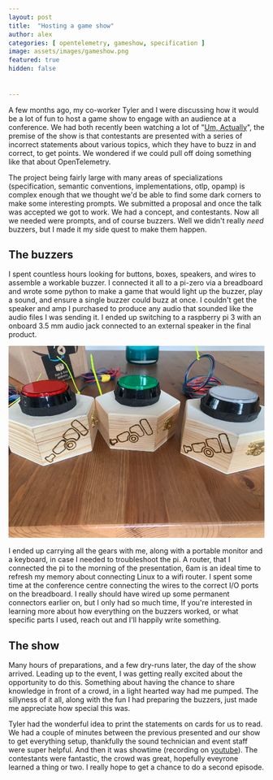 ```yaml
---
layout: post
title:  "Hosting a game show"
author: alex
categories: [ opentelemetry, gameshow, specification ]
image: assets/images/gameshow.png
featured: true
hidden: false


---
```


A few months ago, my co-worker Tyler and I were discussing how it would be a lot of fun to host a game show to engage with an audience at a conference. We had both recently been watching a lot of "[Um, Actually](https://www.youtube.com/c/umactually/videos)", the premise of the show is that contestants are presented with a series of incorrect statements about various topics, which they have to buzz in and correct, to get points. We wondered if we could pull off doing something like that about OpenTelemetry.

The project being fairly large with many areas of specializations (specification, semantic conventions, implementations, otlp, opamp) is complex enough that we thought we'd be able to find some dark corners to make some interesting prompts. We submitted a proposal and once the talk was accepted we got to work. We had a concept, and contestants. Now all we needed were prompts, and of course buzzers. Well we didn't really *need* buzzers, but I made it my side quest to make them happen.

## The buzzers

I spent countless hours looking for buttons, boxes, speakers, and wires to assemble a workable buzzer. I connected it all to a pi-zero via a breadboard and wrote some python to make a game that would light up the buzzer, play a sound, and ensure a single buzzer could buzz at once. I couldn't get the speaker and amp I purchased to produce any audio that sounded like the audio files I was sending it. I ended up switching to a raspberry pi 3 with an onboard 3.5 mm audio jack connected to an external speaker in the final product.

![bafkreif7tpjibuxogiamdtlmqtbi7oi6ftfrm6x4cfkbccknh72oqhgygi](/assets/images/buzzer.jpg)

I ended up carrying all the gears with me, along with a portable monitor and a keyboard, in case I needed to troubleshoot the pi. A router, that I connected the pi to the morning of the presentation, 6am is an ideal time to refresh my memory about connecting Linux to a wifi router. I spent some time at the conference centre connecting the wires to the correct I/O ports on the breadboard. I really should have wired up some permanent connectors earlier on, but I only had so much time, If you're interested in learning more about how everything on the buzzers worked, or what specific parts I used, reach out and I'll happily write something.

## The show

Many hours of preparations, and a few dry-runs later, the day of the show arrived. Leading up to the event, I was getting really excited about the opportunity to do this. Something about having the chance to share knowledge in front of a crowd, in a light hearted way had me pumped. The sillyness of it all, along with the fun I had preparing the buzzers, just made me appreciate how special this was.

Tyler had the wonderful idea to print the statements on cards for us to read. We had a couple of minutes between the previous presented and our show to get everything setup, thankfully the sound technician and event staff were super helpful. And then it was showtime (recording on [youtube](https://www.youtube.com/watch?v=ipFVu0dl5Bw)). The contestants were fantastic, the crowd was great, hopefully eveyrone learned a thing or two. I really hope to get a chance to do a second episode. 





